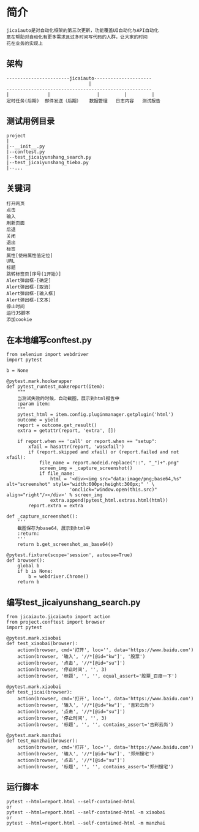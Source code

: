 # 简介
    jicaiauto是对自动化框架的第三次更新，功能覆盖UI自动化与API自动化
    意在帮助对自动化有更多需求且过多时间写代码的人群，让大家的时间
    花在业务的实现上
## 架构
    -----------------------jicaiauto---------------------
                                  |
    -----------------------------------------------------
    |              |                 |         |         |
    定时任务(后期)  邮件发送（后期）   数据管理   日志内容   测试报告

## 测试用例目录
    project
    |
    |--__init__.py
    |--conftest.py
    |--test_jicaiyunshang_search.py
    |--test_jicaiyunshang_tieba.py
    |--...

## 关键词
    打开网页
    点击
    输入
    刷新页面
    后退
    关闭
    退出
    标签
    属性[使用属性值定位]
    URL
    标题
    跳转标签页[序号(1开始)]
    Alert弹出框-[确定]
    Alert弹出框-[取消]
    Alert弹出框-[输入框]
    Alert弹出框-[文本]
    停止时间
    运行JS脚本
    添加cookie

## 在本地编写conftest.py
    from selenium import webdriver
    import pytest
    
    b = None
    
    @pytest.mark.hookwrapper
    def pytest_runtest_makereport(item):
        """
        当测试失败的时候，自动截图，展示到html报告中
        :param item:
        """
        pytest_html = item.config.pluginmanager.getplugin('html')
        outcome = yield
        report = outcome.get_result()
        extra = getattr(report, 'extra', [])
    
        if report.when == 'call' or report.when == "setup":
            xfail = hasattr(report, 'wasxfail')
            if (report.skipped and xfail) or (report.failed and not xfail):
                file_name = report.nodeid.replace("::", "_")+".png"
                screen_img = _capture_screenshot()
                if file_name:
                    html = '<div><img src="data:image/png;base64,%s" alt="screenshot" style="width:600px;height:300px;" ' \
                           'onclick="window.open(this.src)" align="right"/></div>' % screen_img
                    extra.append(pytest_html.extras.html(html))
            report.extra = extra
    
    def _capture_screenshot():
        '''
        截图保存为base64，展示到html中
        :return:
        '''
        return b.get_screenshot_as_base64()
    
    @pytest.fixture(scope='session', autouse=True)
    def browser():
        global b
        if b is None:
            b = webdriver.Chrome()
        return b

## 编写test_jicaiyunshang_search.py
    from jicaiauto.jicaiauto import action
    from project.conftest import browser
    import pytest
    
    @pytest.mark.xiaobai
    def test_xiaobai(browser):
        action(browser, cmd='打开', loc='', data='https://www.baidu.com')
        action(browser, '输入', '//*[@id="kw"]', '股票')
        action(browser, '点击', '//*[@id="su"]')
        action(browser, '停止时间', '', 3)
        action(browser, '标题', '', '', equal_assert='股票_百度一下')
    
    @pytest.mark.xiaobai
    def test_jicai(browser):
        action(browser, cmd='打开', loc='', data='https://www.baidu.com')
        action(browser, '输入', '//*[@id="kw"]', '吉彩云尚')
        action(browser, '点击', '//*[@id="su"]')
        action(browser, '停止时间', '', 3)
        action(browser, '标题', '', '', contains_assert='吉彩云尚')
    
    @pytest.mark.manzhai
    def test_manzhai(browser):
        action(browser, cmd='打开', loc='', data='https://www.baidu.com')
        action(browser, '输入', '//*[@id="kw"]', '郑州慢宅')
        action(browser, '点击', '//*[@id="su"]')
        action(browser, '标题', '', '', contains_assert='郑州慢宅')
        
## 运行脚本
    pytest --html=report.html --self-contained-html
    or
    pytest --html=report.html --self-contained-html -m xiaobai
    or 
    pytest --html=report.html --self-contained-html -m manzhai